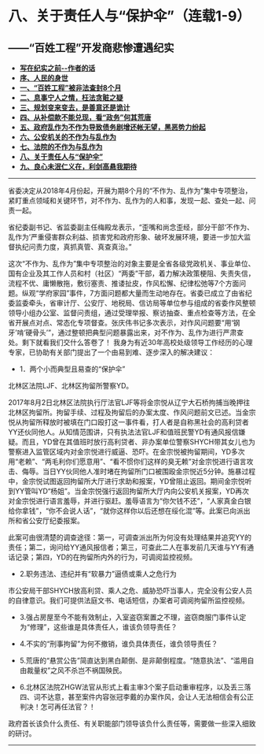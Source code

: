 # 八、关于责任人与“保护伞”（连载1-9）

## ——“百姓工程”开发商悲惨遭遇纪实

- [**写在纪实之前--作者的话**]((https://jinhzh.github.io/index.html))
- [**序、人民的身世**](https://jinhzh.github.io/0.html)
- [**一、“百姓工程”被非法查封8个月**](https://jinhzh.github.io/1.html)
- [**二、息事宁人之情，枉法贪赃之疑**](https://jinhzh.github.io/2.html)
- [**三、规划变来变去，是善意还是诡计**](https://jinhzh.github.io/3.html)
- [**四、从补偿款不能兑现，看“政务”何其荒唐**](https://jinhzh.github.io/4.html)
- [**五、政府乱作为不作为导致债务剧增还帐无望，黑恶势力纷起**](https://jinhzh.github.io/5.html)
- [**六、公安机关的不作为与乱作为**](https://jinhzh.github.io/6.html)
- [**七、法院的不作为与乱作为**](https://jinhzh.github.io/7.html)
- [**八、关于责任人与“保护伞”**](https://jinhzh.github.io/8.html)
- [**九、良心未泯仁义在，利剑高悬我期待**](https://jinhzh.github.io/9.html)

---

省委决定从2018年4月份起，开展为期8个月的“不作为、乱作为”集中专项整治，紧盯重点领域和关键环节，对不作为、乱作为的人和事，发现一起、查处一起、问责一起。

省纪委副书记、省监委副主任梅殿龙表示，“歪嘴和尚念歪经，部分干部‘不作为、乱作为’严重侵害群众利益、损害党和政府形象、破坏发展环境，要进一步加大监督执纪问责力度，真抓真管、真查真治。”

这次“不作为、乱作为”集中专项整治的对象主要是全省各级党政机关、事业单位、国有企业及其工作人员和村（社区）“两委”干部，着力解决政策梗阻、失责失信，流程不优、庸懒散拖，敷衍塞责、推诿扯皮，作风松懈、纪律松弛等7个方面问题。纵观“学府家园”事件，7方面问题都大量而生动地存在。省委已成立了由省纪委监委牵头，省审计厅、公安厅、地税局、信访局等单位参与组成的省委作风整顿领导小组办公室、监督问责组，通过受理举报、察访抽查、重点检查等方法，在全省开展点对点、常态化专项督查。张庆伟书记多次表示，对作风问题要“用‘钢牙’啃‘硬骨头’”，通过整顿把典型问题暴露出来，对不作为、乱作为进行严肃查处。剩下就看我们交什么答卷了！
我身为有近30年高校处级领导工作经历的心理专家，已协助有关部门提出了一个由易到难、逐步深入的解决建议：

- 1．两个小而典型且易查的“保护伞”

北林区法院LJF、北林区拘留所警察YD。

2017年8月2日北林区法院执行厅法官LJF等将金宗悦从辽宁大石桥拘捕当晚押往北林区拘留所。拘留手续、过程及拘留后的办案太度、作风问题前文已述。当金宗悦从拘留所释放时被填在门口殴打这一事件看，打人者是自称黑社会的高利贷者YY还伙同他人。从知情范围讲，只有执法法官LJF和值班民警YD有通风报信嫌疑。而且，YD曾在其值班时放行高利贷者、非办案单位警察SHYCH带其女儿也为警察进入监管区域内对金宗悦进行威逼、恐吓。在金宗悦被拘留期间，YD多次用“老赖”、“两毛利你们愿意用”、“看不惯你们这样的臭无赖”对金宗悦进行语言攻击、侮辱。当日YY伙同他人准时堵在拘留所门口被围殴金宗悦近5分钟。施暴过程中，金宗悦试图返回拘留所大厅进行求助和报案，YD曾阻止返回。期间金宗悦听到YY管叫YD“杨姐”。当金宗悦强行返回拘留所大厅内向公安机关报案，YD再次对金宗悦进行语言羞辱，并进行驱赶。羞辱语言为“你欠钱不还”，“人家真金白银给你拿钱”，“你不会说人话”，“就你这样你以后还想在绥化混”等。此案已向派出所和省公安厅纪委报案。

此案可由很清楚的调查途径：第一，可调查派出所为何没有处理结果并追究YY的责任；第二，询问给YY通风报信者；第三，可查此二人在事发前几天谁与YY有通话记录；第四，YD的在拘留所内外的行为，可调阅监控视频。

- 2.职务违法、违纪并有“软暴力”逼债或乘人之危行为

市公安局干部SHYCH放高利贷、乘人之危、威胁恐吓当事人，完全没有公安人员的自律意识。我们可提供法庭文书、电话短信，办案者可调阅拘留所监控视频。

- 3.强占房屋至今不能有效制止，入室盗窃案置之不理，盗窃商服门事件认定为“修理”，这些谁是具体责任人，谁该负领导责任？

- 4.不实的“刑事拘留”为何不撤销，谁负具体责任，谁负领导责任？

- 5.荒唐的“悬赏公告”简直达到黑白颠倒、是非颠倒程度。“随意执法”、“滥用自由裁量权”之风不杀岂不祸国殃民。

- 6.北林区法院ZHGW法官从形式上看主审3个案子启动重审程序，以及丢三落四、词不达意，甚至案件内容张冠李戴的办案作风，会让人无法相信会有公正判决！怎可再任法官？！

政府首长该负什么责任、有关职能部门领导该负什么责任等，需要做一些深入细致的研讨。

---
